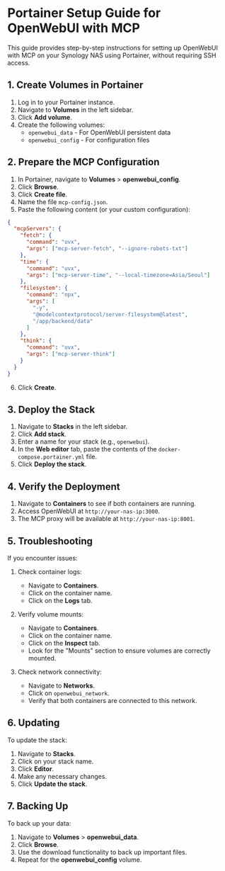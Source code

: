 # Portainer Setup Guide for OpenWebUI with MCP

This guide provides step-by-step instructions for setting up OpenWebUI with MCP on your Synology NAS using Portainer, without requiring SSH access.

## 1. Create Volumes in Portainer

1. Log in to your Portainer instance.
2. Navigate to **Volumes** in the left sidebar.
3. Click **Add volume**.
4. Create the following volumes:
   - `openwebui_data` - For OpenWebUI persistent data
   - `openwebui_config` - For configuration files

## 2. Prepare the MCP Configuration

1. In Portainer, navigate to **Volumes** > **openwebui_config**.
2. Click **Browse**.
3. Click **Create file**.
4. Name the file `mcp-config.json`.
5. Paste the following content (or your custom configuration):

```json
{
  "mcpServers": {
    "fetch": {
      "command": "uvx",
      "args": ["mcp-server-fetch", "--ignore-robots-txt"]
    },
    "time": {
      "command": "uvx",
      "args": ["mcp-server-time", "--local-timezone=Asia/Seoul"]
    },
    "filesystem": {
      "command": "npx",
      "args": [
        "-y",
        "@modelcontextprotocol/server-filesystem@latest",
        "/app/backend/data"
      ]
    },
    "think": {
      "command": "uvx",
      "args": ["mcp-server-think"]
    }
  }
}
```

6. Click **Create**.

## 3. Deploy the Stack

1. Navigate to **Stacks** in the left sidebar.
2. Click **Add stack**.
3. Enter a name for your stack (e.g., `openwebui`).
4. In the **Web editor** tab, paste the contents of the `docker-compose.portainer.yml` file.
5. Click **Deploy the stack**.

## 4. Verify the Deployment

1. Navigate to **Containers** to see if both containers are running.
2. Access OpenWebUI at `http://your-nas-ip:3000`.
3. The MCP proxy will be available at `http://your-nas-ip:8001`.

## 5. Troubleshooting

If you encounter issues:

1. Check container logs:

   - Navigate to **Containers**.
   - Click on the container name.
   - Click on the **Logs** tab.

2. Verify volume mounts:

   - Navigate to **Containers**.
   - Click on the container name.
   - Click on the **Inspect** tab.
   - Look for the "Mounts" section to ensure volumes are correctly mounted.

3. Check network connectivity:
   - Navigate to **Networks**.
   - Click on `openwebui_network`.
   - Verify that both containers are connected to this network.

## 6. Updating

To update the stack:

1. Navigate to **Stacks**.
2. Click on your stack name.
3. Click **Editor**.
4. Make any necessary changes.
5. Click **Update the stack**.

## 7. Backing Up

To back up your data:

1. Navigate to **Volumes** > **openwebui_data**.
2. Click **Browse**.
3. Use the download functionality to back up important files.
4. Repeat for the **openwebui_config** volume.
